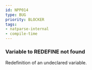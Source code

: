 ```yaml
---
id: NPP014
type: BUG
priority: BLOCKER
tags:
- natparse-internal
- compile-time
---
```


### Variable to REDEFINE not found

Redefinition of an undeclared variable.

